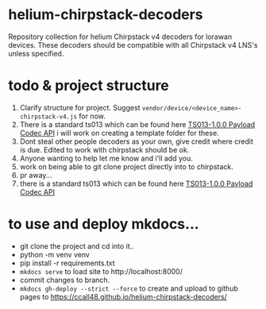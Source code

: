 # helium-chirpstack-decoders
Repository collection for helium Chirpstack v4 decoders for lorawan devices.
These decoders should be compatible with all Chirpstack v4 LNS's unless specified.

# todo & project structure
1. Clarify structure for project. Suggest `vendor/device/<device_name>-chirpstack-v4.js` for now.
2. There is a standard ts013 which can be found here [TS013-1.0.0 Payload Codec API](https://resources.lora-alliance.org/home/ts013-1-0-0-payload-codec-api) i will work on creating a template folder for these.
2. Dont steal other people decoders as your own, give credit where credit is due. Edited to work with chirpstack should be ok.
3. Anyone wanting to help let me know and i'll add you.
4. work on being able to git clone project directly into to chirpstack.
5. pr away...
6. there is a standard ts013 which can be found here [TS013-1.0.0 Payload Codec API](https://resources.lora-alliance.org/home/ts013-1-0-0-payload-codec-api)

# to use and deploy mkdocs...
- git clone the project and cd into it..
- python -m venv venv
- pip install -r requirements.txt
- `mkdocs serve` to load site to http://localhost:8000/
- commit changes to branch.
- `mkdocs gh-deploy --strict --force` to create and upload to github pages to https://ccall48.github.io/helium-chirpstack-decoders/
